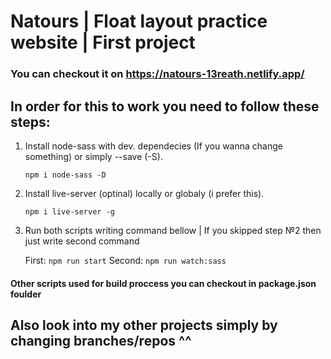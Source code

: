 # Natours | Float layout practice website | First project

### You can checkout it on https://natours-13reath.netlify.app/

## In order for this to work you need to follow these steps:

1. Install node-sass with dev. dependecies (If you wanna change something) or simply --save (-S).

    `npm i node-sass -D`

2. Install live-server (optinal) locally or globaly (i prefer this).

    `npm i live-server -g`

3. Run both scripts writing command bellow | If you skipped step №2 then just write second command

    First: `npm run start` Second: `npm run watch:sass`

#### Other scripts used for build proccess you can checkout in package.json foulder

## Also look into my other projects simply by changing branches/repos ^^
